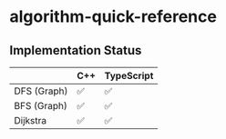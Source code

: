 # algorithm-quick-reference

## Implementation Status

||C++|TypeScript|
|---|---|---|
|DFS (Graph)|✅|✅|
|BFS (Graph)|✅|✅|
|Dijkstra|✅|✅|

